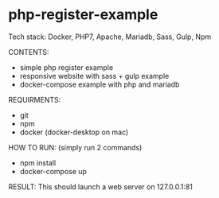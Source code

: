 # php-register-example

Tech stack: Docker, PHP7, Apache, Mariadb, Sass, Gulp, Npm

CONTENTS:
- simple php register example
- responsive website with sass + gulp example
- docker-compose example with php and mariadb

REQUIRMENTS:
- git
- npm
- docker (docker-desktop on mac)

HOW TO RUN:
(simply run 2 commands)
- npm install
- docker-compose up

RESULT:
This should launch a web server on 127.0.0.1:81
